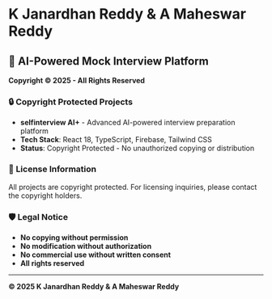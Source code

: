# K Janardhan Reddy & A Maheswar Reddy

## 🚀 AI-Powered Mock Interview Platform

**Copyright © 2025 - All Rights Reserved**

### 🔒 Copyright Protected Projects

- **selfinterview AI+** - Advanced AI-powered interview preparation platform
- **Tech Stack**: React 18, TypeScript, Firebase, Tailwind CSS
- **Status**: Copyright Protected - No unauthorized copying or distribution

### 📄 License Information

All projects are copyright protected. For licensing inquiries, please contact the copyright holders.

### 🛡️ Legal Notice

- **No copying without permission**
- **No modification without authorization**
- **No commercial use without written consent**
- **All rights reserved**

---

**© 2025 K Janardhan Reddy & A Maheswar Reddy** 
